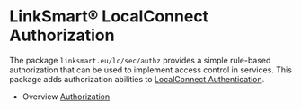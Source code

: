 # LinkSmart® LocalConnect Authorization
The package `linksmart.eu/lc/sec/authz` provides a simple rule-based authorization that can be used to implement access control in services. This package adds authorization abilities to [LocalConnect Authentication](https://linksmart.eu/redmine/projects/linksmart-local-connect/wiki/Authentication).

* Overview [Authorization](https://linksmart.eu/redmine/projects/linksmart-local-connect/wiki/Authorization)